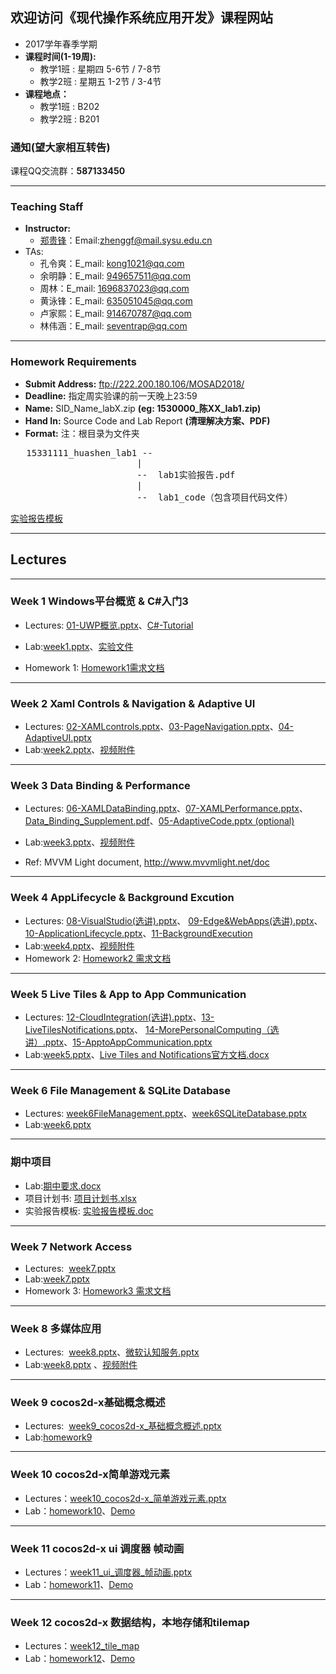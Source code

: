 ## 欢迎访问《现代操作系统应用开发》课程网站
* 2017学年春季学期
* **课程时间(1-19周):** 
	- 教学1班 : 星期四 5-6节 / 7-8节
	- 教学2班 : 星期五 1-2节 / 3-4节
* **课程地点：** 
	- 教学1班 : B202
	- 教学2班 : B201

### **通知(望大家相互转告)**
课程QQ交流群：**587133450**

----

### Teaching Staff

  * **Instructor:**
	* [郑贵锋](http://edin.sysu.edu.cn/~zhgf/)：Email:<zhenggf@mail.sysu.edu.cn>
  * TAs:
    * 孔令爽：E_mail: <kong1021@qq.com>
    * 余明静：E_mail: <949657511@qq.com>
    * 周林：E_mail: <1696837023@qq.com>
    * 黄泳锋：E_mail: <635051045@qq.com>
    * 卢家熙：E_mail: <914670787@qq.com>
    * 林伟涵：E_mail: <seventrap@qq.com>

----

### Homework Requirements
  * **Submit Address:** ftp://222.200.180.106/MOSAD2018/
  * **Deadline:**  指定周实验课的前一天晚上23:59
  * **Name:**   SID_Name_labX.zip   **(eg: 1530000_陈XX_lab1.zip)**
  * **Hand In:**   Source Code and Lab Report **(清理解决方案、PDF)**
  * **Format:**
注：根目录为文件夹
 <pre>   15331111_huashen_lab1 --
                        |
                        --  lab1实验报告.pdf
                        |
                        --  lab1_code（包含项目代码文件）
</pre>
 [实验报告模板](https://github.com/gfzheng/MOSAD/blob/master/Materials/ReportTemplate.docx)

----
## Lectures

----

### Week 1 Windows平台概览 & C#入门3

* Lectures: <a  href="https://github.com/gfzheng/MOSAD/blob/master/Keynotes/01-UWPOverview.pptx" target="_blank">01-UWP概览.pptx</a>、<a href="https://github.com/gfzheng/MOSAD/tree/master/Keynotes/C%23_Tutorial" target="_blank">C#-Tutorial</a>

* Lab:<a href="https://github.com/gfzheng/MOSAD/blob/master/Labs/week1.pptx" target="_blank">week1.pptx</a>、<a href="https://github.com/gfzheng/MOSAD/blob/master/Materials/MainPage.xaml.cs" target="_blank">实验文件</a>
* Homework 1: <a href="https://github.com/gfzheng/MOSAD/blob/master/Labs/Homework1 需求文档.docx" target="_blank">Homework1需求文档</a>

----

### Week 2 Xaml Controls & Navigation & Adaptive UI

* Lectures: <a  href="https://github.com/gfzheng/MOSAD/blob/master/Keynotes/02-XAMLcontrols.pptx" target="_blank">02-XAMLcontrols.pptx</a>、<a href="https://github.com/gfzheng/MOSAD/blob/master/Keynotes/03-PageNavigation.pptx" target="_blank">03-PageNavigation.pptx</a>、<a href="https://github.com/gfzheng/MOSAD/blob/master/Keynotes/04-AdaptiveUI.pptx" target="_blank">04-AdaptiveUI.pptx</a>
* Lab:<a href="https://github.com/gfzheng/MOSAD/blob/master/Labs/week2.pptx" target="_blank">week2.pptx</a>、<a href="https://github.com/gfzheng/MOSAD/blob/master/Materials/week2.flv" target="_blank">视频附件</a>

----

### Week 3 Data Binding & Performance

* Lectures: <a  href="https://github.com/gfzheng/MOSAD/blob/master/Keynotes/06-XAMLDataBinding.pptx" target="_blank">06-XAMLDataBinding.pptx</a>、<a href="https://github.com/gfzheng/MOSAD/blob/master/Keynotes/07-XAMLPerformance.pptx" target="_blank">07-XAMLPerformance.pptx</a>、<a href="https://github.com/gfzheng/MOSAD/blob/master/Keynotes/Data_Binding_Supplement.pdf" target="_blank">Data_Binding_Supplement.pdf</a>、<a href="https://github.com/gfzheng/MOSAD/blob/master/Keynotes/05-AdaptiveCode.pptx" target="_blank">05-AdaptiveCode.pptx (optional)</a>
* Lab:<a href="https://github.com/gfzheng/MOSAD/blob/master/Labs/week3.pptx" target="_blank">week3.pptx</a>、<a href="https://github.com/gfzheng/MOSAD/blob/master/Materials/week3.flv" target="_blank">视频附件</a>

* Ref: MVVM Light document, http://www.mvvmlight.net/doc

----

### Week 4 AppLifecycle & Background Excution

* Lectures:  <a  href="https://github.com/gfzheng/MOSAD/blob/master/Keynotes/08-VisualStudio(选讲).pptx" target="_blank">08-VisualStudio(选讲).pptx</a>、 <a  href="https://github.com/gfzheng/MOSAD/blob/master/Keynotes/09-Edge&WebApps(选讲).PPTX" target="_blank">09-Edge&WebApps(选讲).pptx</a>、<a  href="https://github.com/gfzheng/MOSAD/blob/master/Keynotes/10-ApplicationLifecycle.pptx" target="_blank">10-ApplicationLifecycle.pptx</a>、<a href="https://github.com/gfzheng/MOSAD/blob/master/Keynotes/11-BackgroundExecution.pptx" target="_blank">11-BackgroundExecution</a>
* Lab:<a href="https://github.com/gfzheng/MOSAD/blob/master/Labs/week4.pptx" target="_blank">week4.pptx</a>、<a href="https://github.com/gfzheng/MOSAD/blob/master/Materials/week4.mp4" target="_blank">视频附件</a>
* Homework 2: <a href="https://github.com/gfzheng/MOSAD/blob/master/Labs/Homework2 需求文档.docx" target="_blank">Homework2 需求文档</a>

----

### Week 5 Live Tiles & App to App Communication

* Lectures:  <a href="https://github.com/gfzheng/MOSAD/blob/master/Keynotes/12-CloudIntegration(选讲).pptx" target="_blank">12-CloudIntegration(选讲).pptx</a>、<a  href="https://github.com/gfzheng/MOSAD/blob/master/Keynotes/13-LiveTilesNotifications.pptx" target="_blank">13-LiveTilesNotifications.pptx</a>、 <a  href="https://github.com/gfzheng/MOSAD/blob/master/Keynotes/14-MorePersonalComputing（选讲）.pptx" target="_blank">14-MorePersonalComputing（选讲）.pptx</a>、<a  href="https://github.com/gfzheng/MOSAD/blob/master/Keynotes/15-ApptoAppCommunication.pptx" target="_blank">15-ApptoAppCommunication.pptx</a>
* Lab:<a href="https://github.com/gfzheng/MOSAD/blob/master/Labs/week5.pptx" target="_blank">week5.pptx</a>、<a href="https://github.com/gfzheng/MOSAD/blob/master/Materials/LiveTilesandNotifications官方文档.docx" target="_blank">Live Tiles and Notifications官方文档.docx</a>

----

### Week 6 File Management & SQLite Database

* Lectures:  <a href="https://github.com/gfzheng/MOSAD/blob/master/Keynotes/week6FileManagement.pptx" target="_blank">week6FileManagement.pptx</a>、<a  href="https://github.com/gfzheng/MOSAD/blob/master/Keynotes/week6SQLiteDatabase.pptx" target="_blank">week6SQLiteDatabase.pptx</a>
* Lab:<a href="https://github.com/gfzheng/MOSAD/blob/master/Labs/week6.pptx" target="_blank">week6.pptx</a> 

----

### 期中项目

* Lab:<a href="https://github.com/gfzheng/MOSAD/blob/master/Labs/2018期中project要求.docx" target="_blank">期中要求.docx</a>
* 项目计划书: <a href="https://github.com/gfzheng/MOSAD/blob/master/Materials/项目计划书.xlsx" target="_blank">项目计划书.xlsx</a>
* 实验报告模板: <a href="https://github.com/gfzheng/MOSAD/blob/master/Materials/期中project实验报告模板.doc" target="_blank">实验报告模板.doc</a>

----

### Week 7 Network Access

* Lectures:  <a href="https://github.com/gfzheng/MOSAD/blob/master/Keynotes/week7网络访问.pptx" target="_blank">week7.pptx</a>
* Lab:<a href="https://github.com/gfzheng/MOSAD/blob/master/Labs/week7.pptx" target="_blank">week7.pptx</a> 
* Homework 3: <a href="https://github.com/gfzheng/MOSAD/blob/master/Labs/Homework3需求文档.docx" target="_blank">Homework3 需求文档</a>

----

### Week 8 多媒体应用

* Lectures:  <a href="https://github.com/gfzheng/MOSAD/blob/master/Keynotes/week8.pptx" target="_blank">week8.pptx</a>、<a href="https://github.com/gfzheng/MOSAD/blob/master/Keynotes/微软认知服务.pptx" target="_blank">微软认知服务.pptx</a>
* Lab:<a href="https://github.com/gfzheng/MOSAD/blob/master/Labs/week8.pptx" target="_blank">week8.pptx</a> 、<a href="https://github.com/gfzheng/MOSAD/blob/master/Materials/week8_demo.zip" target="_blank">视频附件</a>

----

### Week 9 cocos2d-x基础概念概述

* Lectures:  <a href="https://github.com/gfzheng/MOSAD/blob/master/Keynotes/week9_cocos2d-x_基础概念概述.pptx" target="_blank">week9_cocos2d-x_基础概念概述.pptx</a>
* Lab:<a href="https://github.com/gfzheng/MOSAD/blob/master/Labs/homework9-cocos2d-x%E5%88%9D%E6%8E%A2.pptx">homework9</a>

----

### Week 10 cocos2d-x简单游戏元素
* Lectures：<a href="https://github.com/gfzheng/MOSAD/blob/master/Keynotes/week10_cocos2d-x简单游戏元素.pptx" target="_blank">week10_cocos2d-x_简单游戏元素.pptx</a>
* Lab：<a href="https://github.com/gfzheng/MOSAD/blob/master/Labs/2017-homework10.pptx">homework10</a>、<a href="https://github.com/gfzheng/MOSAD/blob/master/Materials/Homework10-Demo.zip">Demo</a>

----

### Week 11 cocos2d-x ui 调度器 帧动画
* Lectures：<a href="https://github.com/gfzheng/MOSAD/blob/master/Keynotes/week11_ui_调度器_帧动画.pptx" target="_blank">week11_ui_调度器_帧动画.pptx</a>
* Lab：<a href="https://github.com/gfzheng/MOSAD/blob/master/Labs/homework11.pptx">homework11</a>、<a href="https://github.com/gfzheng/MOSAD/blob/master/Materials/Homework11-Demo.zip">Demo</a>


----

### Week 12 cocos2d-x 数据结构，本地存储和tilemap
* Lectures：<a href="https://github.com/gfzheng/MOSAD/blob/master/Keynotes/week12_tile_map.pptx" target="_blank">week12_tile_map</a>
* Lab：<a href="https://github.com/gfzheng/MOSAD/blob/master/Labs/Homework12.pptx">homework12</a>、<a href="https://github.com/gfzheng/MOSAD/blob/master/Materials/week12.mp4">Demo</a>